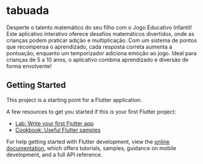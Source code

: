 # tabuada

Desperte o talento matemático do seu filho com o Jogo Educativo Infantil! Este aplicativo interativo oferece desafios matemáticos divertidos, onde as crianças podem praticar adição e multiplicação. Com um sistema de pontos que recompensa o aprendizado, cada resposta correta aumenta a pontuação, enquanto um temporizador adiciona emoção ao jogo. Ideal para crianças de 5 a 10 anos, o aplicativo combina aprendizado e diversão de forma envolvente!

## Getting Started

This project is a starting point for a Flutter application.

A few resources to get you started if this is your first Flutter project:

- [Lab: Write your first Flutter app](https://docs.flutter.dev/get-started/codelab)
- [Cookbook: Useful Flutter samples](https://docs.flutter.dev/cookbook)

For help getting started with Flutter development, view the
[online documentation](https://docs.flutter.dev/), which offers tutorials,
samples, guidance on mobile development, and a full API reference.
